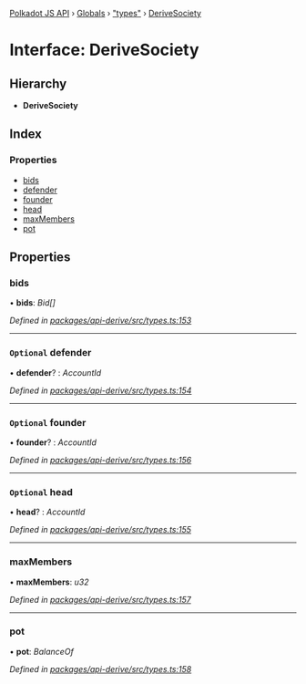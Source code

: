 [Polkadot JS API](../README.md) › [Globals](../globals.md) › ["types"](../modules/_types_.md) › [DeriveSociety](_types_.derivesociety.md)

# Interface: DeriveSociety

## Hierarchy

* **DeriveSociety**

## Index

### Properties

* [bids](_types_.derivesociety.md#bids)
* [defender](_types_.derivesociety.md#optional-defender)
* [founder](_types_.derivesociety.md#optional-founder)
* [head](_types_.derivesociety.md#optional-head)
* [maxMembers](_types_.derivesociety.md#maxmembers)
* [pot](_types_.derivesociety.md#pot)

## Properties

###  bids

• **bids**: *Bid[]*

*Defined in [packages/api-derive/src/types.ts:153](https://github.com/polkadot-js/api/blob/eb5ee9860b/packages/api-derive/src/types.ts#L153)*

___

### `Optional` defender

• **defender**? : *AccountId*

*Defined in [packages/api-derive/src/types.ts:154](https://github.com/polkadot-js/api/blob/eb5ee9860b/packages/api-derive/src/types.ts#L154)*

___

### `Optional` founder

• **founder**? : *AccountId*

*Defined in [packages/api-derive/src/types.ts:156](https://github.com/polkadot-js/api/blob/eb5ee9860b/packages/api-derive/src/types.ts#L156)*

___

### `Optional` head

• **head**? : *AccountId*

*Defined in [packages/api-derive/src/types.ts:155](https://github.com/polkadot-js/api/blob/eb5ee9860b/packages/api-derive/src/types.ts#L155)*

___

###  maxMembers

• **maxMembers**: *u32*

*Defined in [packages/api-derive/src/types.ts:157](https://github.com/polkadot-js/api/blob/eb5ee9860b/packages/api-derive/src/types.ts#L157)*

___

###  pot

• **pot**: *BalanceOf*

*Defined in [packages/api-derive/src/types.ts:158](https://github.com/polkadot-js/api/blob/eb5ee9860b/packages/api-derive/src/types.ts#L158)*
